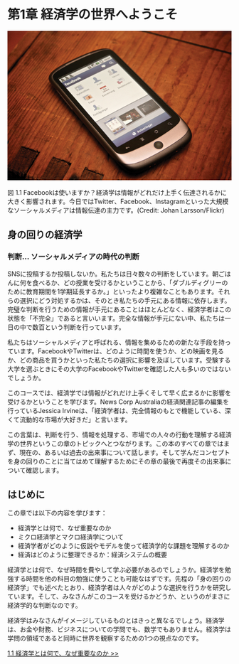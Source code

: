 ﻿# 第1章 経済学の世界へようこそ

![Facebookアプリを開いたスマートフォンの写真](img/CNX_Econv1-2_C01_00.jpg)
<div class="figure_text">
    <span class="figure_title">図 1.1 Facebookは使いますか？</span>経済学は情報がどれだけ上手く伝達されるかに大きく影響されます。今日ではTwitter、Facebook、Instagramといった大規模なソーシャルメディアは情報伝達の主力です。(Credit: Johan Larsson/Flickr)
</div>

<div class="bring_it_home">
    <h2>
        身の回りの経済学
    </h2>
    <h3>
        判断... ソーシャルメディアの時代の判断
    </h3>
    <p>
        SNSに投稿するか投稿しないか。私たちは日々数々の判断をしています。朝ごはんに何を食べるか、どの授業を受けるかということから、「ダブルディグリーのために教育期間を1学期延長するか。」といったより複雑なこともあります。それらの選択にどう対処するかは、そのとき私たちの手元にある情報に依存します。完璧な判断を行うための情報が手元にあることはほとんどなく、経済学者はこの状態を「不完全」であると言いいます。完全な情報が手元にない中、私たちは一日の中で数百という判断を行っています。
    </p>
    <p>
        私たちはソーシャルメディアと呼ばれる、情報を集めるための新たな手段を持っています。FacebookやTwitterは、どのように時間を使うか、どの映画を見るか、どの商品を買うかといった私たちの選択に影響を及ぼしています。受験する大学を選ぶときにその大学のFacebookやTwitterを確認した人も多いのではないでしょうか。
    </p>
    <p>
        このコースでは、経済学では情報がどれだけ上手くそして早く広まるかに影響を受けるかということを学びます。News Corp Australiaの経済関連記事の編集を行っているJessica Irvineは、「経済学者は、完全情報のもとで機能している、深くて流動的な市場が大好きだ」と言います。
    </p>
    <p>
        この言葉は、判断を行う、情報を処理する、市場での人々の行動を理解する経済学の世界というこの章のトピックへとつながります。この本のすべての章ではまず、現在の、あるいは過去の出来事について話します。そして学んだコンセプトを身の回りのことに当てはめて理解するためにその章の最後で再度その出来事について確認します。
    </p>
</div>

## はじめに
この章では以下の内容を学びます：
* 経済学とは何で、なぜ重要なのか
* ミクロ経済学とマクロ経済学について
* 経済学者がどのように仮説やモデルを使って経済学的な課題を理解するのか
* 経済はどのように整理できるか：経済システムの概要

経済学とは何で、なぜ時間を費やして学ぶ必要があるのでしょうか。経済学を勉強する時間を他の科目の勉強に使うことも可能なはずです。先程の「身の回りの経済学」でも述べたとおり、経済学者は人々がどのような選択を行うかを研究しています。そして、みなさんがこのコースを受けるかどうか、というのがまさに経済学的な判断なのです。

経済学はみなさんがイメージしているものとはきっと異なるでしょう。経済学は、お金や財務、ビジネスについての学問でも、数学でもありません。経済学は学問の領域であると同時に世界を観察するための1つの視点なのです。

[1.1 経済学とは何で、なぜ重要なのか >>](1-1-What-Is-Economics-and-Why-Is-It-Important)